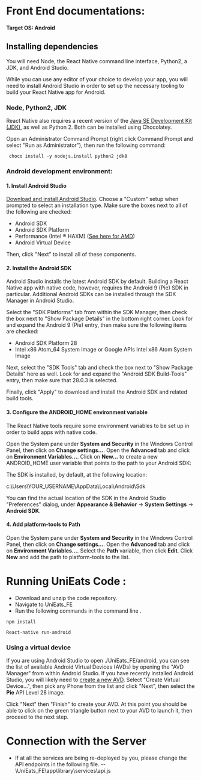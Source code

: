 # **Front End documentations:**

**Target OS: Android**

## **Installing dependencies**

You will need Node, the React Native command line interface, Python2, a JDK, and Android Studio.

While you can use any editor of your choice to develop your app, you will need to install Android Studio in order to set up the necessary tooling to build your React Native app for Android.

### **Node, Python2, JDK**

React Native also requires a recent version of the [Java SE Development Kit (JDK)](http://www.oracle.com/technetwork/java/javase/downloads/jdk8-downloads-2133151.html), as well as Python 2. Both can be installed using Chocolatey.

Open an Administrator Command Prompt (right click Command Prompt and select &quot;Run as Administrator&quot;), then run the following command:

``` choco install -y nodejs.install python2 jdk8```

### **Android development environment:**

#### 1. **Install Android Studio**

[Download and install Android Studio](https://developer.android.com/studio/index.html). Choose a &quot;Custom&quot; setup when prompted to select an installation type. Make sure the boxes next to all of the following are checked:

- Android SDK
- Android SDK Platform
- Performance (Intel ® HAXM) ([See here for AMD](https://android-developers.googleblog.com/2018/07/android-emulator-amd-processor-hyper-v.html))
- Android Virtual Device

Then, click &quot;Next&quot; to install all of these components.

#### 2. Install the Android SDK

Android Studio installs the latest Android SDK by default. Building a React Native app with native code, however, requires the Android 9 (Pie) SDK in particular. Additional Android SDKs can be installed through the SDK Manager in Android Studio.

Select the &quot;SDK Platforms&quot; tab from within the SDK Manager, then check the box next to &quot;Show Package Details&quot; in the bottom right corner. Look for and expand the Android 9 (Pie) entry, then make sure the following items are checked:

- Android SDK Platform 28
- Intel x86 Atom\_64 System Image or Google APIs Intel x86 Atom System Image

Next, select the &quot;SDK Tools&quot; tab and check the box next to &quot;Show Package Details&quot; here as well. Look for and expand the &quot;Android SDK Build-Tools&quot; entry, then make sure that 28.0.3 is selected.

Finally, click &quot;Apply&quot; to download and install the Android SDK and related build tools.

#### 3. Configure the ANDROID\_HOME environment variable

The React Native tools require some environment variables to be set up in order to build apps with native code.

Open the System pane under **System and Security** in the Windows Control Panel, then click on **Change settings...**. Open the **Advanced** tab and click on **Environment Variables...**. Click on **New...** to create a new ANDROID\_HOME user variable that points to the path to your Android SDK:

 

The SDK is installed, by default, at the following location:

c:\Users\YOUR\_USERNAME\AppData\Local\Android\Sdk

You can find the actual location of the SDK in the Android Studio &quot;Preferences&quot; dialog, under **Appearance &amp; Behavior** → **System Settings** → **Android SDK**.

#### 4. Add platform-tools to Path

Open the System pane under **System and Security** in the Windows Control Panel, then click on **Change settings...**. Open the **Advanced** tab and click on **Environment Variables...**. Select the **Path** variable, then click **Edit**. Click **New** and add the path to platform-tools to the list.

# Running UniEats Code :

- Download and unzip the code repository.
- Navigate to UniEats\_FE
- Run the following commands in the command line .

```npm install```

```React-native run-android```

### Using a virtual device

If you are using Android Studio to open ./UniEats\_FE/android, you can see the list of available Android Virtual Devices (AVDs) by opening the &quot;AVD Manager&quot; from within Android Studio. 
If you have recently installed Android Studio, you will likely need to [create a new AVD](https://developer.android.com/studio/run/managing-avds.html). Select &quot;Create Virtual Device...&quot;, then pick any Phone from the list and click &quot;Next&quot;, then select the **Pie** API Level 28 image.

Click &quot;Next&quot; then &quot;Finish&quot; to create your AVD. At this point you should be able to click on the green triangle button next to your AVD to launch it, then proceed to the next step.

# Connection with the Server

- If at all the services are being re-deployed by you, please change the API endpoints in the following file.
--  \UniEats\_FE\app\library\services\api.js
